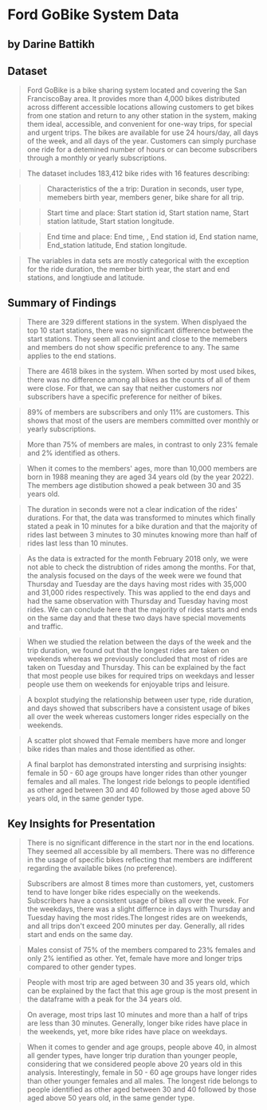 
# Ford GoBike System Data
## by Darine Battikh


## Dataset

> Ford GoBike is a bike sharing system located and covering the San FranciscoBay area. It provides more than 4,000 bikes distributed across different accessible locations allowing customers to get bikes from one station and return to any other station in the system, making them ideal, accessible, and convenient for one-way trips, for special and urgent trips. The bikes are available for use 24 hours/day, all days of the week, and all days of the year. Customers can simply purchase one ride for a detemined number of hours or can become subscribers through a monthly or yearly subscriptions.

> The dataset includes 183,412 bike rides with 16 features describing:

>> Characteristics of the a trip: Duration in seconds, user type, memebers birth year, members gener, bike share for all trip.

>> Start time and place:  Start station id, Start station name, Start station latitude, Start station longitude.

>> End time and place: End time, , End station id, End station name, End_station latitude, End station longitude.

>The variables in data sets are mostly categorical with the exception for the ride duration, the member birth year, the start and end stations, and longtiude and latitude.

## Summary of Findings

> There are 329 different stations in the system. When displyaed the top 10 start stations, there was no significant difference between the start stations. They seem all convienint and close to the memebers and members do not show specific preference to any. The same applies to the end stations.

> There are 4618 bikes in the system. When sorted by most used bikes, there was no difference among all bikes as the counts of all of them were close. For that, we can say that neither customers nor subscribers have a specific preference for neither of bikes.

> 89% of members are subscribers and only 11% are customers. This shows that most of the users are members committed over monthly or yearly subscriptions.

> More than 75% of members are males, in contrast to only 23% female and 2% identified as others.

> When it comes to the members' ages, more than 10,000 members are born in 1988 meaning they are aged 34 years old (by the year 2022). The members age distibution showed a peak between 30 and 35 years old.

> The duration in seconds were not a clear indication of the rides' durations. For that, the data was transformed to minutes which finally stated a peak in 10 minutes for a bike duration and that the majority of rides last between 3 minutes to 30 minutes knowing more than half of rides last less than 10 minutes.

> As the data is extracted for the month February 2018 only, we were not able to check the distrubtion of rides among the months. For that, the analysis focused on the days of the week were we found that Thursday and Tuesday are the days having most rides with 35,000 and 31,000 rides respectively. This was applied to the end days and had the same observation with Thursday and Tuesday having most rides. We can conclude here that the majority of rides starts and ends on the same day and that these two days have special movements and traffic.

> When we studied the relation between the days of the week and the trip duration, we found out that the longest rides are taken on weekends whereas we previously concluded that most of rides are taken on Tuesday and Thursday. This can be explained by the fact that most people use bikes for required trips on weekdays and lesser people use them on weekends for enjoyable trips and leisure.

> A boxplot studying the relationship between user type, ride duration, and days showed that subscribers have a consistent usage of bikes all over the week whereas customers longer rides especially on the weekends.

> A scatter plot showed that Female members have more and longer bike rides than males and those identified as other.

> A final barplot has demonstrated intersting and surprising insights: female in 50 - 60 age groups have longer rides than other younger females and all males. The longest ride belongs to people identified as other aged between 30 and 40 followed by those aged above 50 years old, in the same gender type.

## Key Insights for Presentation

> There is no significant difference in the start nor in the end locations. They seemed all accessible by all members. There was no difference in the usage of specific bikes reflecting that members are indifferent regarding the available bikes (no preference).

> Subscribers are almost 8 times more than customers, yet, customers tend to have longer bike rides especially on the weekends. Subscribers have a consistent usage of bikes all over the week. For the weekdays, there was a slight differnce in days with Thursday and Tuesday having the most rides.The longest rides are on weekends, and all trips don't exceed 200 minutes per day. Generally, all rides start and ends on the same day.

> Males consist of 75% of the members compared to 23% females and only 2% ientified as other. Yet, female have more and longer trips compared to other gender types.

> People with most trip are aged between 30 and 35 years old, which can be explained by the fact that this age group is the most present in the dataframe with a peak for the 34 years old.  

> On average, most trips last 10 minutes and more than a half of trips are less than 30 minutes. Generally, longer bike rides have place in the weekends, yet, more bike rides have place on weekdays. 

> When it comes to gender and age groups, people above 40, in almost all gender types, have longer trip duration than younger people, considering that we considered people above 20 years old in this analysis. Interestingly, female in 50 - 60 age groups have longer rides than other younger females and all males. The longest ride belongs to people identified as other aged between 30 and 40 followed by those aged above 50 years old, in the same gender type.